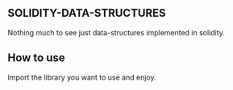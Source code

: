 ## SOLIDITY-DATA-STRUCTURES
Nothing much to see just data-structures implemented in solidity.
## How to use
Import the library you want to use and enjoy.
